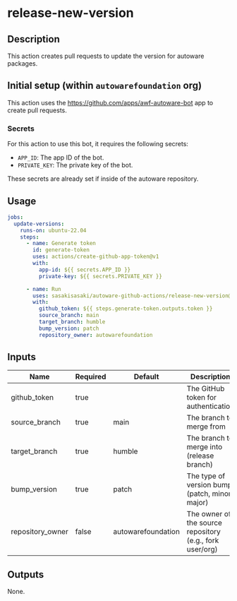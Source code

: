 # release-new-version

## Description

This action creates pull requests to update the version for autoware packages.

## Initial setup (within `autowarefoundation` org)

This action uses the <https://github.com/apps/awf-autoware-bot> app to create pull requests.

### Secrets

For this action to use this bot, it requires the following secrets:

- `APP_ID`: The app ID of the bot.
- `PRIVATE_KEY`: The private key of the bot.

These secrets are already set if inside of the autoware repository.

## Usage

```yaml
jobs:
  update-versions:
    runs-on: ubuntu-22.04
    steps:
      - name: Generate token
        id: generate-token
        uses: actions/create-github-app-token@v1
        with:
          app-id: ${{ secrets.APP_ID }}
          private-key: ${{ secrets.PRIVATE_KEY }}

      - name: Run
        uses: sasakisasaki/autoware-github-actions/release-new-version@testing/release-new-version
        with:
          github_token: ${{ steps.generate-token.outputs.token }}
          source_branch: main
          target_branch: humble
          bump_version: patch
          repository_owner: autowarefoundation
```

## Inputs

| Name              | Required | Default               | Description                                                |
| ----------------- | -------- | --------------------- | ---------------------------------------------------------- |
| github_token      | true     |                       | The GitHub token for authentication                        |
| source_branch     | true     | main                  | The branch to merge from                                   |
| target_branch     | true     | humble                | The branch to merge into (release branch)                  |
| bump_version      | true     | patch                 | The type of version bump (patch, minor, major)             |
| repository_owner  | false    | autowarefoundation    | The owner of the source repository (e.g., fork user/org)   |

## Outputs

None.
